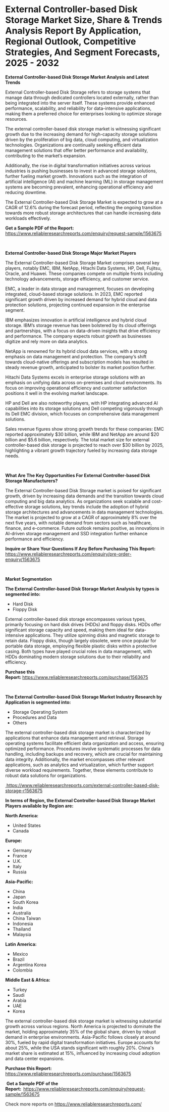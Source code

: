 <p><h1>External Controller-based Disk Storage Market Size, Share & Trends Analysis Report By Application, Regional Outlook, Competitive Strategies, And Segment Forecasts, 2025 - 2032</h1></p><p><strong>External Controller-based Disk Storage Market Analysis and Latest Trends</strong></p>
<p><p>External Controller-based Disk Storage refers to storage systems that manage data through dedicated controllers located externally, rather than being integrated into the server itself. These systems provide enhanced performance, scalability, and reliability for data-intensive applications, making them a preferred choice for enterprises looking to optimize storage resources. </p><p>The external controller-based disk storage market is witnessing significant growth due to the increasing demand for high-capacity storage solutions driven by the proliferation of big data, cloud computing, and virtualization technologies. Organizations are continually seeking efficient data management solutions that offer better performance and availability, contributing to the market’s expansion. </p><p>Additionally, the rise in digital transformation initiatives across various industries is pushing businesses to invest in advanced storage solutions, further fueling market growth. Innovations such as the integration of artificial intelligence (AI) and machine learning (ML) in storage management systems are becoming prevalent, enhancing operational efficiency and reducing downtime. </p><p>The External Controller-based Disk Storage Market is expected to grow at a CAGR of 12.6% during the forecast period, reflecting the ongoing transition towards more robust storage architectures that can handle increasing data workloads effectively.</p></p>
<p><strong>Get a Sample PDF of the Report:&nbsp;</strong> <a href="https://www.reliableresearchreports.com/enquiry/request-sample/1563675?utm_campaign=2253&utm_medium=2&utm_source=Github&utm_content=ia&utm_term=23032025&utm_id=external-controller-based-disk-storage">https://www.reliableresearchreports.com/enquiry/request-sample/1563675</a></p>
<p>&nbsp;</p>
<p><strong>External Controller-based Disk Storage Major Market Players</strong></p>
<p><p>The External Controller-based Disk Storage Market comprises several key players, notably EMC, IBM, NetApp, Hitachi Data Systems, HP, Dell, Fujitsu, Oracle, and Huawei. These companies compete on multiple fronts including technology advancements, storage efficiency, and customer service.</p><p>EMC, a leader in data storage and management, focuses on developing integrated, cloud-based storage solutions. In 2023, EMC reported significant growth driven by increased demand for hybrid cloud and data protection solutions, projecting continued expansion in the enterprise segment.</p><p>IBM emphasizes innovation in artificial intelligence and hybrid cloud storage. IBM’s storage revenue has been bolstered by its cloud offerings and partnerships, with a focus on data-driven insights that drive efficiency and performance. The company expects robust growth as businesses digitize and rely more on data analytics.</p><p>NetApp is renowned for its hybrid cloud data services, with a strong emphasis on data management and protection. The company’s shift towards cloud-native offerings and subscription models has resulted in steady revenue growth, anticipated to bolster its market position further.</p><p>Hitachi Data Systems excels in enterprise storage solutions with an emphasis on unifying data across on-premises and cloud environments. Its focus on improving operational efficiency and customer satisfaction positions it well in the evolving market landscape.</p><p>HP and Dell are also noteworthy players, with HP integrating advanced AI capabilities into its storage solutions and Dell competing vigorously through its Dell EMC division, which focuses on comprehensive data management solutions.</p><p>Sales revenue figures show strong growth trends for these companies: EMC reported approximately $30 billion, while IBM and NetApp are around $20 billion and $5.6 billion, respectively. The total market size for external controller-based disk storage is projected to reach over $30 billion by 2025, highlighting a vibrant growth trajectory fueled by increasing data storage needs.</p></p>
<p>&nbsp;</p>
<p><strong>What Are The Key Opportunities For External Controller-based Disk Storage Manufacturers?</strong></p>
<p><p>The External Controller-based Disk Storage market is poised for significant growth, driven by increasing data demands and the transition towards cloud computing and big data analytics. As organizations seek scalable and cost-effective storage solutions, key trends include the adoption of hybrid storage architectures and advancements in data management technologies. The market is projected to grow at a CAGR of approximately 8% over the next five years, with notable demand from sectors such as healthcare, finance, and e-commerce. Future outlook remains positive, as innovations in AI-driven storage management and SSD integration further enhance performance and efficiency.</p></p>
<p><strong>Inquire or Share Your Questions If Any Before Purchasing This Report:</strong> <a href="https://www.reliableresearchreports.com/enquiry/pre-order-enquiry/1563675?utm_campaign=2253&utm_medium=2&utm_source=Github&utm_content=ia&utm_term=23032025&utm_id=external-controller-based-disk-storage">https://www.reliableresearchreports.com/enquiry/pre-order-enquiry/1563675</a></p>
<p>&nbsp;</p>
<p><strong>Market Segmentation</strong></p>
<p><strong>The External Controller-based Disk Storage Market Analysis by types is segmented into:</strong></p>
<p><ul><li>Hard Disk</li><li>Floppy Disk</li></ul></p>
<p><p>External controller-based disk storage encompasses various types, primarily focusing on hard disk drives (HDDs) and floppy disks. HDDs offer significant storage capacity and speed, making them ideal for data-intensive applications. They utilize spinning disks and magnetic storage to retain data. Floppy disks, though largely obsolete, were once popular for portable data storage, employing flexible plastic disks within a protective casing. Both types have played crucial roles in data management, with HDDs dominating modern storage solutions due to their reliability and efficiency.</p></p>
<p><strong>Purchase this Report:&nbsp;</strong><a href="https://www.reliableresearchreports.com/purchase/1563675?utm_campaign=2253&utm_medium=2&utm_source=Github&utm_content=ia&utm_term=23032025&utm_id=external-controller-based-disk-storage">https://www.reliableresearchreports.com/purchase/1563675</a></p>
<p>&nbsp;</p>
<p><strong>The External Controller-based Disk Storage Market Industry Research by Application is segmented into:</strong></p>
<p><ul><li>Storage Operating System</li><li>Procedures and Data</li><li>Others</li></ul></p>
<p><p>The external controller-based disk storage market is characterized by applications that enhance data management and retrieval. Storage operating systems facilitate efficient data organization and access, ensuring optimized performance. Procedures involve systematic processes for data handling, including backups and recovery, which are crucial for maintaining data integrity. Additionally, the market encompasses other relevant applications, such as analytics and virtualization, which further support diverse workload requirements. Together, these elements contribute to robust data solutions for organizations.</p></p>
<p><a href="https://www.reliableresearchreports.com/external-controller-based-disk-storage-r1563675?utm_campaign=2253&utm_medium=2&utm_source=Github&utm_content=ia&utm_term=23032025&utm_id=external-controller-based-disk-storage">&nbsp;https://www.reliableresearchreports.com/external-controller-based-disk-storage-r1563675</a></p>
<p><strong>In terms of Region, the External Controller-based Disk Storage Market Players available by Region are:</strong></p>
<p>
    <p> <strong> North America: </strong>
        <ul>
            <li>United States</li>
            <li>Canada</li>
        </ul>
        </p> 
    <p> <strong> Europe: </strong>
        <ul>
            <li>Germany</li>
            <li>France</li>
            <li>U.K.</li>
            <li>Italy</li>
            <li>Russia</li>
        </ul>
        </p> 
    <p> <strong> Asia-Pacific: </strong>
        <ul>
            <li>China</li>
            <li>Japan</li>
            <li>South Korea</li>
            <li>India</li>
            <li>Australia</li>
            <li>China Taiwan</li>
            <li>Indonesia</li>
            <li>Thailand</li>
            <li>Malaysia</li>
        </ul>
        </p> 
    <p> <strong> Latin America: </strong>
        <ul>
            <li>Mexico</li>
            <li>Brazil</li>
            <li>Argentina Korea</li>
            <li>Colombia</li>
        </ul>
        </p> 
    <p> <strong> Middle East & Africa: </strong>
        <ul>
            <li>Turkey</li>
            <li>Saudi</li>
            <li>Arabia</li>
            <li>UAE</li>
            <li>Korea</li>
        </ul>
    </p>
    </p>
<p><p>The external controller-based disk storage market is witnessing substantial growth across various regions. North America is projected to dominate the market, holding approximately 35% of the global share, driven by robust demand in enterprise environments. Asia-Pacific follows closely at around 30%, fueled by rapid digital transformation initiatives. Europe accounts for about 25%, while the USA stands significant with roughly 20%. China's market share is estimated at 15%, influenced by increasing cloud adoption and data center expansions.</p></p>
<p><strong>Purchase this Report: </strong><a href="https://www.reliableresearchreports.com/purchase/1563675?utm_campaign=2253&utm_medium=2&utm_source=Github&utm_content=ia&utm_term=23032025&utm_id=external-controller-based-disk-storage">https://www.reliableresearchreports.com/purchase/1563675</a></p>
<p>&nbsp;<strong>Get a Sample PDF of the Report:&nbsp;&nbsp;</strong><a href="https://www.reliableresearchreports.com/enquiry/request-sample/1563675?utm_campaign=2253&utm_medium=2&utm_source=Github&utm_content=ia&utm_term=23032025&utm_id=external-controller-based-disk-storage">https://www.reliableresearchreports.com/enquiry/request-sample/1563675</a></p>
<p><strong></strong></p>
<p>Check more reports on <a href="https://www.reliableresearchreports.com/?utm_campaign=2253&utm_medium=2&utm_source=Github&utm_content=ia&utm_term=23032025&utm_id=external-controller-based-disk-storage">https://www.reliableresearchreports.com/</a></p>